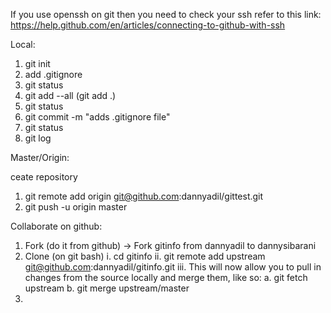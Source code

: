 If you use openssh on git then you need to check your ssh refer to this link: https://help.github.com/en/articles/connecting-to-github-with-ssh

Local:

1. git init
2. add .gitignore
3. git status
4. git add --all (git add .)
5. git status
6. git commit -m "adds .gitignore file"
7. git status
8. git log


Master/Origin:

ceate repository
1. git remote add origin git@github.com:dannyadil/gittest.git
2. git push -u origin master


Collaborate on github: 

1. Fork (do it from github)
	-> Fork gitinfo from dannyadil to dannysibarani
2. Clone (on git bash)
	i. cd gitinfo
	ii. git remote add upstream git@github.com:dannyadil/gitinfo.git
	iii. This will now allow you to pull in changes from the source locally and merge them, like so:
		a. git fetch upstream
		b. git merge upstream/master
3. 
	